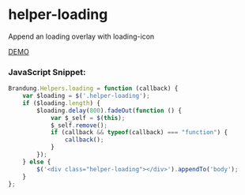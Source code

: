 helper-loading
==============

Append an loading overlay with loading-icon

[DEMO](http://jsfiddle.net/VfhK6/7/)

### JavaScript Snippet:

```JavaScript
Brandung.Helpers.loading = function (callback) {
	var $loading = $('.helper-loading');
	if ($loading.length) {
		$loading.delay(800).fadeOut(function () {
			var $_self = $(this);
			$_self.remove();
			if (callback && typeof(callback) === "function") {
				callback();
			}
		});
	} else {
		$('<div class="helper-loading"></div>').appendTo('body');
	}
};
```
